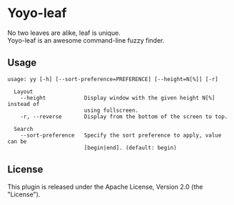 # Yoyo-leaf
No two leaves are alike, leaf is unique.  
Yoyo-leaf is an awesome command-line fuzzy finder.

## Usage

```
usage: yy [-h] [--sort-preference=PREFERENCE] [--height=N[%]] [-r]

  Layout
    --height            Display window with the given height N[%] instead of
                        using fullscreen.
    -r, --reverse       Display from the bottom of the screen to top.

  Search
    --sort-preference   Specify the sort preference to apply, value can be
                        [begin|end]. (default: begin)
```

## License
This plugin is released under the Apache License, Version 2.0 (the "License").

